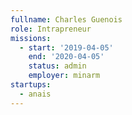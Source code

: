 ```yaml
---
fullname: Charles Guenois
role: Intrapreneur
missions:
  - start: '2019-04-05'
    end: '2020-04-05'
    status: admin
    employer: minarm
startups:
  - anais
---
```

